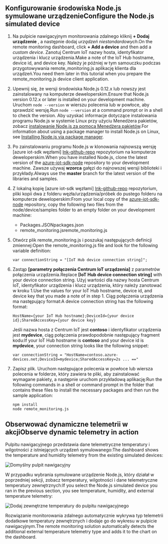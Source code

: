 ## <a name="configure-the-nodejs-simulated-device"></a><span data-ttu-id="78645-101">Konfigurowanie środowiska Node.js symulowane urządzenie</span><span class="sxs-lookup"><span data-stu-id="78645-101">Configure the Node.js simulated device</span></span>
1. <span data-ttu-id="78645-102">Na pulpicie nawigacyjnym monitorowania zdalnego kliknij **+ Dodaj urządzenie** , a następnie dodaj *urządzeń niestandardowych*.</span><span class="sxs-lookup"><span data-stu-id="78645-102">On the remote monitoring dashboard, click **+ Add a device** and then add a *custom device*.</span></span> <span data-ttu-id="78645-103">Zanotuj Centrum IoT nazwy hosta, identyfikator urządzenia i klucz urządzenia.</span><span class="sxs-lookup"><span data-stu-id="78645-103">Make a note of the IoT Hub hostname, device id, and device key.</span></span> <span data-ttu-id="78645-104">Należy je później w tym samouczku podczas przygotowywania remote_monitoring.js aplikację klienta dla urządzeń.</span><span class="sxs-lookup"><span data-stu-id="78645-104">You need them later in this tutorial when you prepare the remote_monitoring.js device client application.</span></span>
2. <span data-ttu-id="78645-105">Upewnij się, że wersji środowiska Node.js 0.12.x lub nowszy jest zainstalowany na komputerze deweloperskim.</span><span class="sxs-lookup"><span data-stu-id="78645-105">Ensure that Node.js version 0.12.x or later is installed on your development machine.</span></span> <span data-ttu-id="78645-106">Uruchom `node --version` w wierszu polecenia lub w powłoce, aby sprawdzić wersję.</span><span class="sxs-lookup"><span data-stu-id="78645-106">Run `node --version` at a command prompt or in a shell to check the version.</span></span> <span data-ttu-id="78645-107">Aby uzyskać informacje dotyczące instalowania programu Node.js w systemie Linux przy użyciu Menedżera pakietów, zobacz [instalowanie Node.js za pomocą Menedżera pakietów][node-linux].</span><span class="sxs-lookup"><span data-stu-id="78645-107">For information about using a package manager to install Node.js on Linux, see [Installing Node.js via package manager][node-linux].</span></span>
3. <span data-ttu-id="78645-108">Po zainstalowaniu programu Node.js w klonowania najnowszą wersję [azure iot-sdk węzłami] [ lnk-github-repo] repozytorium na komputerze deweloperskim.</span><span class="sxs-lookup"><span data-stu-id="78645-108">When you have installed Node.js, clone the latest version of the [azure-iot-sdk-node][lnk-github-repo] repository to your development machine.</span></span> <span data-ttu-id="78645-109">Zawsze używaj **wzorca** gałęzi do najnowszej wersji biblioteki i przykłady.</span><span class="sxs-lookup"><span data-stu-id="78645-109">Always use the **master** branch for the latest version of the libraries and samples.</span></span>
4. <span data-ttu-id="78645-110">Z lokalną kopię [azure iot-sdk węzłami] [ lnk-github-repo] repozytorium, pliki kopii dwa z folderu węzła/urządzenia/próbek do pustego folderu na komputerze deweloperskim:</span><span class="sxs-lookup"><span data-stu-id="78645-110">From your local copy of the [azure-iot-sdk-node][lnk-github-repo] repository, copy the following two files from the node/device/samples folder to an empty folder on your development machine:</span></span>
   
   * <span data-ttu-id="78645-111">Packages.JSON</span><span class="sxs-lookup"><span data-stu-id="78645-111">packages.json</span></span>
   * <span data-ttu-id="78645-112">remote_monitoring.js</span><span class="sxs-lookup"><span data-stu-id="78645-112">remote_monitoring.js</span></span>
5. <span data-ttu-id="78645-113">Otwórz plik remote_monitoring.js i poszukaj następujących definicji zmiennej:</span><span class="sxs-lookup"><span data-stu-id="78645-113">Open the remote_monitoring.js file and look for the following variable definition:</span></span>
   
    ```
    var connectionString = "[IoT Hub device connection string]";
    ```
6. <span data-ttu-id="78645-114">Zastąp **[parametry połączenia Centrum IoT urządzenia]** z parametrów połączenia urządzenia.</span><span class="sxs-lookup"><span data-stu-id="78645-114">Replace **[IoT Hub device connection string]** with your device connection string.</span></span> <span data-ttu-id="78645-115">Użyj wartości dla nazwy hosta Centrum IoT, identyfikator urządzenia i klucz urządzenia, który należy zanotować w kroku 1.</span><span class="sxs-lookup"><span data-stu-id="78645-115">Use the values for your IoT Hub hostname, device id, and device key that you made a note of in step 1.</span></span> <span data-ttu-id="78645-116">Ciąg połączenia urządzenia ma następujący format:</span><span class="sxs-lookup"><span data-stu-id="78645-116">A device connection string has the following format:</span></span>
   
    ```
    HostName={your IoT Hub hostname};DeviceId={your device id};SharedAccessKey={your device key}
    ```
   
    <span data-ttu-id="78645-117">Jeśli nazwa hosta z Centrum IoT jest **contoso** i identyfikator urządzenia jest **mydevice**, ciąg połączenia prawdopodobnie następujący fragment kodu:</span><span class="sxs-lookup"><span data-stu-id="78645-117">If your IoT Hub hostname is **contoso** and your device id is **mydevice**, your connection string looks like the following snippet:</span></span>
   
    ```
    var connectionString = "HostName=contoso.azure-devices.net;DeviceId=mydevice;SharedAccessKey=2s ... =="
    ```
7. Zapisz plik. <span data-ttu-id="78645-119">Uruchom następujące polecenia w powłoce lub wiersza polecenia w folderze, który zawiera te pliki, aby zainstalować wymagane pakiety, a następnie uruchom przykładową aplikację:</span><span class="sxs-lookup"><span data-stu-id="78645-119">Run the following commands in a shell or command prompt in the folder that contains these files to install the necessary packages and then run the sample application:</span></span>
   
    ```
    npm install
    node remote_monitoring.js
    ```

## <a name="observe-dynamic-telemetry-in-action"></a><span data-ttu-id="78645-120">Obserwować dynamiczne telemetrii w akcji</span><span class="sxs-lookup"><span data-stu-id="78645-120">Observe dynamic telemetry in action</span></span>
<span data-ttu-id="78645-121">Pulpitu nawigacyjnego przedstawia dane telemetryczne temperatury i wilgotności z istniejących urządzeń symulowanego:</span><span class="sxs-lookup"><span data-stu-id="78645-121">The dashboard shows the temperature and humidity telemetry from the existing simulated devices:</span></span>

![Domyślny pulpit nawigacyjny][image1]

<span data-ttu-id="78645-123">W przypadku wybrania symulowane urządzenie Node.js, który działał w poprzedniej sekcji, zobacz temperatury, wilgotności i dane telemetryczne temperatury zewnętrznych:</span><span class="sxs-lookup"><span data-stu-id="78645-123">If you select the Node.js simulated device you ran in the previous section, you see temperature, humidity, and external temperature telemetry:</span></span>

![Dodaj zewnętrzne temperatury do pulpitu nawigacyjnego][image2]

<span data-ttu-id="78645-125">Rozwiązanie monitorowania zdalnego automatycznie wykrywa typ telemetrii dodatkowe temperatury zewnętrznych i dodaje go do wykresu w pulpicie nawigacyjnym.</span><span class="sxs-lookup"><span data-stu-id="78645-125">The remote monitoring solution automatically detects the additional external temperature telemetry type and adds it to the chart on the dashboard.</span></span>

[node-linux]: https://github.com/nodejs/node-v0.x-archive/wiki/Installing-Node.js-via-package-manager
[lnk-github-repo]: https://github.com/Azure/azure-iot-sdk-node
[image1]: media/iot-suite-send-external-temperature/image1.png
[image2]: media/iot-suite-send-external-temperature/image2.png